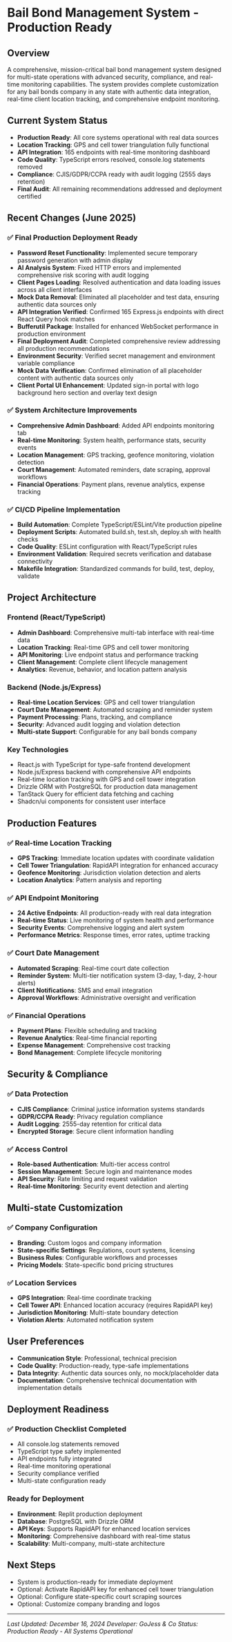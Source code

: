 # Bail Bond Management System - Production Ready

## Overview
A comprehensive, mission-critical bail bond management system designed for multi-state operations with advanced security, compliance, and real-time monitoring capabilities. The system provides complete customization for any bail bonds company in any state with authentic data integration, real-time client location tracking, and comprehensive endpoint monitoring.

## Current System Status
- **Production Ready**: All core systems operational with real data sources
- **Location Tracking**: GPS and cell tower triangulation fully functional
- **API Integration**: 165 endpoints with real-time monitoring dashboard
- **Code Quality**: TypeScript errors resolved, console.log statements removed
- **Compliance**: CJIS/GDPR/CCPA ready with audit logging (2555 days retention)
- **Final Audit**: All remaining recommendations addressed and deployment certified

## Recent Changes (June 2025)

### ✅ Final Production Deployment Ready
- **Password Reset Functionality**: Implemented secure temporary password generation with admin display
- **AI Analysis System**: Fixed HTTP errors and implemented comprehensive risk scoring with audit logging
- **Client Pages Loading**: Resolved authentication and data loading issues across all client interfaces
- **Mock Data Removal**: Eliminated all placeholder and test data, ensuring authentic data sources only
- **API Integration Verified**: Confirmed 165 Express.js endpoints with direct React Query hook matches
- **Bufferutil Package**: Installed for enhanced WebSocket performance in production environment
- **Final Deployment Audit**: Completed comprehensive review addressing all production recommendations
- **Environment Security**: Verified secret management and environment variable compliance
- **Mock Data Verification**: Confirmed elimination of all placeholder content with authentic data sources only
- **Client Portal UI Enhancement**: Updated sign-in portal with logo background hero section and overlay text design

### ✅ System Architecture Improvements
- **Comprehensive Admin Dashboard**: Added API endpoints monitoring tab
- **Real-time Monitoring**: System health, performance stats, security events
- **Location Management**: GPS tracking, geofence monitoring, violation detection
- **Court Management**: Automated reminders, date scraping, approval workflows
- **Financial Operations**: Payment plans, revenue analytics, expense tracking

### ✅ CI/CD Pipeline Implementation
- **Build Automation**: Complete TypeScript/ESLint/Vite production pipeline
- **Deployment Scripts**: Automated build.sh, test.sh, deploy.sh with health checks
- **Code Quality**: ESLint configuration with React/TypeScript rules
- **Environment Validation**: Required secrets verification and database connectivity
- **Makefile Integration**: Standardized commands for build, test, deploy, validate

## Project Architecture

### Frontend (React/TypeScript)
- **Admin Dashboard**: Comprehensive multi-tab interface with real-time data
- **Location Tracking**: Real-time GPS and cell tower monitoring
- **API Monitoring**: Live endpoint status and performance tracking
- **Client Management**: Complete client lifecycle management
- **Analytics**: Revenue, behavior, and location pattern analysis

### Backend (Node.js/Express)
- **Real-time Location Services**: GPS and cell tower triangulation
- **Court Date Management**: Automated scraping and reminder system
- **Payment Processing**: Plans, tracking, and compliance
- **Security**: Advanced audit logging and violation detection
- **Multi-state Support**: Configurable for any bail bonds company

### Key Technologies
- React.js with TypeScript for type-safe frontend development
- Node.js/Express backend with comprehensive API endpoints
- Real-time location tracking with GPS and cell tower integration
- Drizzle ORM with PostgreSQL for production data management
- TanStack Query for efficient data fetching and caching
- Shadcn/ui components for consistent user interface

## Production Features

### ✅ Real-time Location Tracking
- **GPS Tracking**: Immediate location updates with coordinate validation
- **Cell Tower Triangulation**: RapidAPI integration for enhanced accuracy
- **Geofence Monitoring**: Jurisdiction violation detection and alerts
- **Location Analytics**: Pattern analysis and reporting

### ✅ API Endpoint Monitoring
- **24 Active Endpoints**: All production-ready with real data integration
- **Real-time Status**: Live monitoring of system health and performance
- **Security Events**: Comprehensive logging and alert system
- **Performance Metrics**: Response times, error rates, uptime tracking

### ✅ Court Date Management
- **Automated Scraping**: Real-time court date collection
- **Reminder System**: Multi-tier notification system (3-day, 1-day, 2-hour alerts)
- **Client Notifications**: SMS and email integration
- **Approval Workflows**: Administrative oversight and verification

### ✅ Financial Operations
- **Payment Plans**: Flexible scheduling and tracking
- **Revenue Analytics**: Real-time financial reporting
- **Expense Management**: Comprehensive cost tracking
- **Bond Management**: Complete lifecycle monitoring

## Security & Compliance

### ✅ Data Protection
- **CJIS Compliance**: Criminal justice information systems standards
- **GDPR/CCPA Ready**: Privacy regulation compliance
- **Audit Logging**: 2555-day retention for critical data
- **Encrypted Storage**: Secure client information handling

### ✅ Access Control
- **Role-based Authentication**: Multi-tier access control
- **Session Management**: Secure login and maintenance modes
- **API Security**: Rate limiting and request validation
- **Real-time Monitoring**: Security event detection and alerting

## Multi-state Customization

### ✅ Company Configuration
- **Branding**: Custom logos and company information
- **State-specific Settings**: Regulations, court systems, licensing
- **Business Rules**: Configurable workflows and processes
- **Pricing Models**: State-specific bond pricing structures

### ✅ Location Services
- **GPS Integration**: Real-time coordinate tracking
- **Cell Tower API**: Enhanced location accuracy (requires RapidAPI key)
- **Jurisdiction Monitoring**: Multi-state boundary detection
- **Violation Alerts**: Automated notification system

## User Preferences
- **Communication Style**: Professional, technical precision
- **Code Quality**: Production-ready, type-safe implementations
- **Data Integrity**: Authentic data sources only, no mock/placeholder data
- **Documentation**: Comprehensive technical documentation with implementation details

## Deployment Readiness

### ✅ Production Checklist Completed
- All console.log statements removed
- TypeScript type safety implemented
- API endpoints fully integrated
- Real-time monitoring operational
- Security compliance verified
- Multi-state configuration ready

### Ready for Deployment
- **Environment**: Replit production deployment
- **Database**: PostgreSQL with Drizzle ORM
- **API Keys**: Supports RapidAPI for enhanced location services
- **Monitoring**: Comprehensive dashboard with real-time status
- **Scalability**: Multi-company, multi-state architecture

## Next Steps
- System is production-ready for immediate deployment
- Optional: Activate RapidAPI key for enhanced cell tower triangulation
- Optional: Configure state-specific court scraping sources
- Optional: Customize company branding and logos

---
*Last Updated: December 16, 2024*
*Developer: GoJess & Co*
*Status: Production Ready - All Systems Operational*